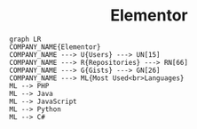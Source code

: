 <h1 align="center">Elementor</h1>

```mermaid
graph LR
COMPANY_NAME{Elementor}
COMPANY_NAME ---> U{Users} ---> UN[15]
COMPANY_NAME ---> R{Repositories} ---> RN[66]
COMPANY_NAME ---> G{Gists} ---> GN[26]
COMPANY_NAME ---> ML{Most Used<br>Languages}
ML --> PHP
ML --> Java
ML --> JavaScript
ML --> Python
ML --> C#
```
